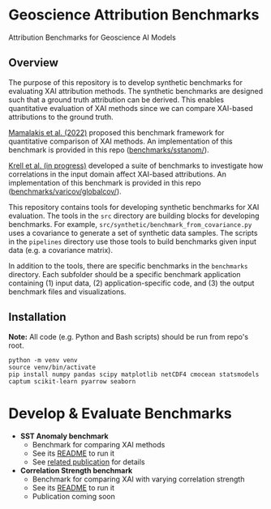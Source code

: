 # Geoscience Attribution Benchmarks

Attribution Benchmarks for Geoscience AI Models

## Overview

The purpose of this repository is to develop synthetic benchmarks for evaluating XAI attribution methods. The synthetic benchmarks are designed such that a ground truth attribution can be derived. This enables quantitative evaluation of XAI methods since we can compare XAI-based attributions to the ground truth. 

[Mamalakis et al. (2022)](https://www.cambridge.org/core/journals/environmental-data-science/article/neural-network-attribution-methods-for-problems-in-geoscience-a-novel-synthetic-benchmark-dataset/DDA562FC7B9A2B30710582861920860E) proposed this benchmark framework for quantitative comparison of XAI methods. An implementation of this benchmark is provided in this repo ([benchmarks/sstanom/](./benchmarks/sstanom/)). 

[Krell et al. (in progress)]() developed a suite of benchmarks to investigate how correlations in the input domain affect XAI-based attributions. An implementation of this benchmark is provided in this repo ([benchmarks/varicov/globalcov/](./benchmarks/varicov/globalcov/)).

This repository contains tools for developing synthetic benchmarks for XAI evaluation. 
The tools in the `src` directory are building blocks for developing benchmarks. For example, `src/synthetic/benchmark_from_covariance.py` uses a covariance to generate a set of synthetic data samples. The scripts in the `pipelines` directory use those tools to build benchmarks given input data (e.g. a covariance matrix). 

In addition to the tools, there are specific benchmarks in the `benchmarks` directory. Each subfolder should be a specific benchmark application containing (1) input data, (2) application-specific code, and (3) the output benchmark files and visualizations. 

## Installation

**Note:** All code (e.g. Python and Bash scripts) should be run from repo's root.

	python -m venv venv
	source venv/bin/activate
	pip install numpy pandas scipy matplotlib netCDF4 cmocean statsmodels captum scikit-learn pyarrow seaborn

# Develop & Evaluate Benchmarks

- **SST Anomaly benchmark**
	- Benchmark for comparing XAI methods
	- See its [README](./benchmarks/sstanom/README.md) to run it
	- See [related publication](https://www.cambridge.org/core/journals/environmental-data-science/article/neural-network-attribution-methods-for-problems-in-geoscience-a-novel-synthetic-benchmark-dataset/DDA562FC7B9A2B30710582861920860E) for details
- **Correlation Strength benchmark**
	- Benchmark for comparing XAI with varying correlation strength
	- See its [README](./benchmarks/varicov/globalcov/README.md) to run it
	- Publication coming soon
